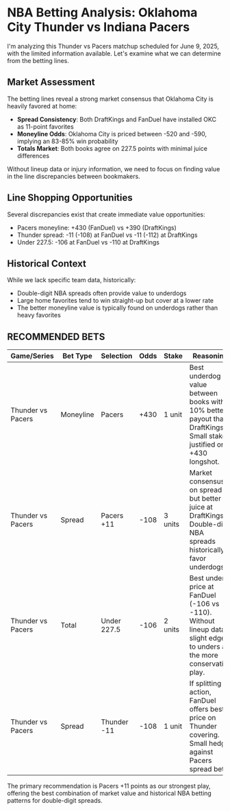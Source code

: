 # NBA Betting Analysis: Oklahoma City Thunder vs Indiana Pacers

I'm analyzing this Thunder vs Pacers matchup scheduled for June 9, 2025, with the limited information available. Let's examine what we can determine from the betting lines.

## Market Assessment

The betting lines reveal a strong market consensus that Oklahoma City is heavily favored at home:

- **Spread Consistency**: Both DraftKings and FanDuel have installed OKC as 11-point favorites
- **Moneyline Odds**: Oklahoma City is priced between -520 and -590, implying an 83-85% win probability
- **Totals Market**: Both books agree on 227.5 points with minimal juice differences

Without lineup data or injury information, we need to focus on finding value in the line discrepancies between bookmakers.

## Line Shopping Opportunities

Several discrepancies exist that create immediate value opportunities:
- Pacers moneyline: +430 (FanDuel) vs +390 (DraftKings) 
- Thunder spread: -11 (-108) at FanDuel vs -11 (-112) at DraftKings
- Under 227.5: -106 at FanDuel vs -110 at DraftKings

## Historical Context

While we lack specific team data, historically:
- Double-digit NBA spreads often provide value to underdogs
- Large home favorites tend to win straight-up but cover at a lower rate
- The better moneyline value is typically found on underdogs rather than heavy favorites

## RECOMMENDED BETS

| Game/Series | Bet Type | Selection | Odds | Stake | Reasoning |
|-------------|----------|-----------|------|-------|-----------|
| Thunder vs Pacers | Moneyline | Pacers | +430 | 1 unit | Best underdog value between books with 10% better payout than DraftKings. Small stake justified on +430 longshot. |
| Thunder vs Pacers | Spread | Pacers +11 | -108 | 3 units | Market consensus on spread but better juice at DraftKings. Double-digit NBA spreads historically favor underdogs. |
| Thunder vs Pacers | Total | Under 227.5 | -106 | 2 units | Best under price at FanDuel (-106 vs -110). Without lineup data, slight edge to unders as the more conservative play. |
| Thunder vs Pacers | Spread | Thunder -11 | -108 | 1 unit | If splitting action, FanDuel offers best price on Thunder covering. Small hedge against Pacers spread bet. |

The primary recommendation is Pacers +11 points as our strongest play, offering the best combination of market value and historical NBA betting patterns for double-digit spreads.